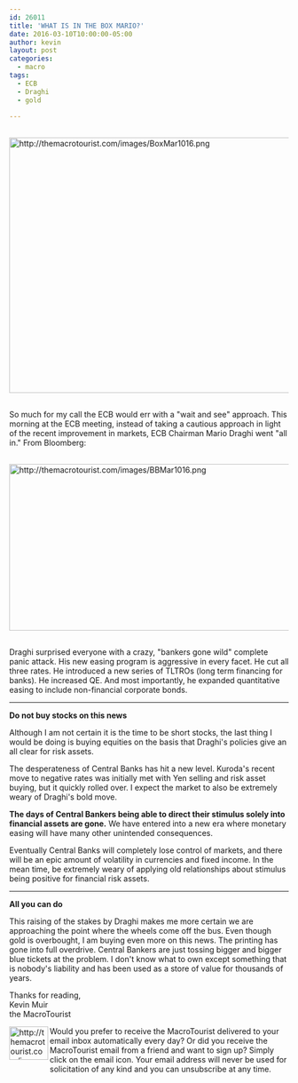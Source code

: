 ```yaml
---
id: 26011
title: 'WHAT IS IN THE BOX MARIO?'
date: 2016-03-10T10:00:00-05:00
author: kevin
layout: post
categories:
  - macro
tags:
  - ECB
  - Draghi
  - gold
   
---
```

<a href="http://themacrotourist.com/images/BoxMar1016.png"><img src="http://themacrotourist.com/images/BoxMar1016.png" alt="http://themacrotourist.com/images/BoxMar1016.png" width="750" height="460" style="margin:30px auto;display:block;"></a>

So much for my call the ECB would err with a "wait and see" approach.  This morning at the ECB meeting, instead of taking a cautious approach in light of the recent improvement in markets, ECB Chairman Mario Draghi went "all in."  From Bloomberg:

<a href="http://themacrotourist.com/images/BBMar1016.png"><img src="http://themacrotourist.com/images/BBMar1016.png" alt="http://themacrotourist.com/images/BBMar1016.png" width="600" height="300" style="margin:30px auto;display:block;"></a>

Draghi surprised everyone with a crazy, "bankers gone wild" complete panic attack.  His new easing program is aggressive in every facet.  He cut all three rates.  He introduced a new series of TLTROs (long term financing for banks).  He increased QE.  And most importantly, he expanded quantitative easing to include non-financial corporate bonds.

---
**Do not buy stocks on this news**

Although I am not certain it is the time to be short stocks, the last thing I would be doing is buying equities on the basis that Draghi's policies give an all clear for risk assets.

The desperateness of Central Banks has hit a new level.  Kuroda's recent move to negative rates was initially met with Yen selling and risk asset buying, but it quickly rolled over.  I expect the market to also be extremely weary of Draghi's bold move.

**The days of Central Bankers being able to direct their stimulus solely into financial assets are gone.**  We have entered into a new era where monetary easing will have many other unintended consequences.

Eventually Central Banks will completely lose control of markets, and there will be an epic amount of volatility in currencies and fixed income.  In the mean time, be extremely weary of applying old relationships about stimulus being positive for financial risk assets.

---
**All you can do**

This raising of the stakes by Draghi makes me more certain we are approaching the point where the wheels come off the bus. Even though gold is overbought, I am buying even more on this news.  The printing has gone into full overdrive.  Central Bankers are just tossing bigger and bigger blue tickets at the problem.  I don't know what to own except something that is nobody's liability and has been used as a store of value for thousands of years.

Thanks for reading,  
Kevin Muir  
the MacroTourist 
  
  
<a href="http://themacrotourist.com/Subscribe.html"><img src="http://themacrotourist.com/images/EMAIL.jpg" alt="http://themacrotourist.com/images/EMAIL.jpg" align="left" width="70" height="60" style="margin:30px padding:10px;padding-bottom: 50px;auto;display:block;"></a>
  
Would you prefer to receive the MacroTourist delivered to your email inbox automatically every day?  Or did you receive the MacroTourist email from a friend and want to sign up?  Simply click on the email icon.  Your email address will never be used for solicitation of any kind and you can unsubscribe at any time.  
